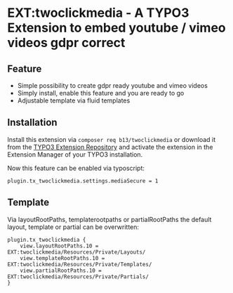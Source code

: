 # EXT:twoclickmedia - A TYPO3 Extension to embed youtube / vimeo videos gdpr correct

## Feature

- Simple possibility to create gdpr ready youtube and vimeo videos
- Simply install, enable this feature and you are ready to go
- Adjustable template via fluid templates

## Installation

Install this extension via `composer req b13/twoclickmedia` or download it from the [TYPO3 Extension Repository](https://extensions.typo3.org/extension/twoclickmedia/) and activate
the extension in the Extension Manager of your TYPO3 installation.

Now this feature can be enabled via typoscript:

```
plugin.tx_twoclickmedia.settings.mediaSecure = 1
```

## Template

Via layoutRootPaths, templaterootpaths or partialRootPaths the default layout, template or partial can be overwritten:
```
plugin.tx_twoclickmedia {
    view.layoutRootPaths.10 = EXT:twoclickmedia/Resources/Private/Layouts/
    view.templateRootPaths.10 = EXT:twoclickmedia/Resources/Private/Templates/
    view.partialRootPaths.10 = EXT:twoclickmedia/Resources/Private/Partials/
}
```
